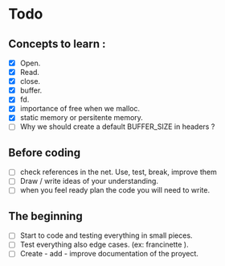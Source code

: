 # Todo 

## Concepts to learn : 
- [x] Open.
- [x] Read.
- [x] close.
- [x] buffer.
- [x] fd.
- [x] importance of free when we malloc.
- [x] static memory or persitente memory.
- [ ] Why we should create a default BUFFER_SIZE in headers ? 

## Before coding
- [ ] check references in the net. Use, test, break, improve them
- [ ] Draw / write ideas of your understanding.
- [ ] when you feel ready plan the code you will need to write.

## The beginning
- [ ] Start to code and testing everything in small pieces.
- [ ] Test everything also edge cases. (ex: francinette ).
- [ ] Create - add - improve documentation of the proyect.